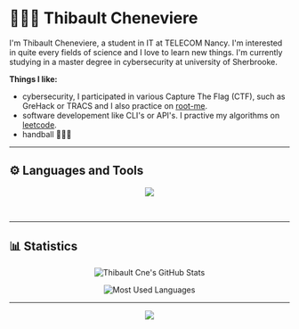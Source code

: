 # 🤾🏼‍♂️ Thibault Cheneviere

I'm Thibault Cheneviere, a student in IT at TELECOM Nancy. I'm interested in quite every fields of science and I love to learn new things. I'm currently studying in a master degree in cybersecurity at university of Sherbrooke.

**Things I like:**

- cybersecurity, I participated in various Capture The Flag (CTF), such as GreHack or TRACS and I also practice on [root-me](https://www.root-me.org/Thib-681376?lang=fr&var_mode=calcul).
- software developement like CLI's or API's. I practive my algorithms on [leetcode](https://leetcode.com/user8887Ps/).
- handball 🤾🏼‍♂️

---

## ⚙️ Languages and Tools

<p align="center">
  <a href="https://skillicons.dev">
    <img src="https://skillicons.dev/icons?i=c,cpp,java,rust,go,python,git,docker,vim,bash,rocket,tailwind,github,linux,js,vue,svelte,azure&perline=6" />
  </a>
</p>
<br />

---

## 📊 Statistics

<div class="stats" align="center">

![Thibault Cne's GitHub Stats](https://github-readme-stats.vercel.app/api?username=thibault-cne&show_icons=true&theme=algolia&border_radius=20)

![Most Used Languages](https://github-readme-stats.vercel.app/api/top-langs?username=thibault-cne&show_icons=true&locale=en&layout=compact&theme=algolia&border_radius=20)

</div>

---

<p align="center">
 <img src="https://profile-counter.glitch.me/thibault_cne/count.svg" />
</p>
